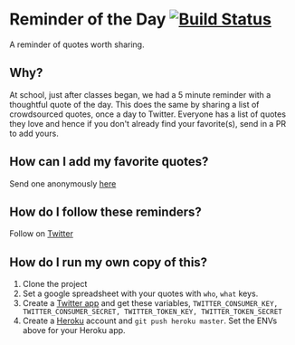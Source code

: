 # Reminder of the Day [![Build Status](https://travis-ci.com/cggaurav/reminderoftheday.svg?branch=master)](https://travis-ci.com/cggaurav/reminderoftheday)

A reminder of quotes worth sharing.

## Why?

At school, just after classes began, we had a 5 minute reminder with a thoughtful quote of the day. This does the same by sharing a list of crowdsourced quotes, once a day to Twitter. Everyone has a list of quotes they love and hence if you don't already find your favorite(s), send in a PR to add yours.

## How can I add my favorite quotes?

Send one anonymously [here](https://docs.google.com/forms/d/e/1FAIpQLScZv-_nOwBDbY4OkRPJfXRbN_zLEZvZ5QuTIrAykl-ViDXPZg/viewform)

## How do I follow these reminders?

Follow on [Twitter](http://twitter.com/remindertoday)

## How do I run my own copy of this?

1. Clone the project
2. Set a google spreadsheet with your quotes with `who`, `what` keys.
3. Create a [Twitter app](https://apps.twitter.com/) and get these variables, `TWITTER_CONSUMER_KEY, TWITTER_CONSUMER_SECRET, TWITTER_TOKEN_KEY, TWITTER_TOKEN_SECRET`
4. Create a [Heroku](http://heroku.com/) account and `git push heroku master`. Set the ENVs above for your Heroku app.

